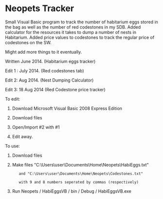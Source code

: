 Neopets Tracker
=======

Small Visual Basic program to track the number of habitarium eggs stored in the bag 
as well as the number of red codestones in my SDB.
Added calculator for the resources it takes to dump a number of nests in Habitarium.
Added price values to codestones to track the regular price of codestones on the SW.

Might add more things to it eventually.

Written June 2014. (Habitarium eggs tracker)

Edit 1 : July 2014. (Red codestones tab)

Edit 2: Aug 2014. (Nest Dumping Calculator)

Edit 3: 18 Aug 2014 (Red Codestone price tracker)

To edit:

1. Download Microsoft Visual Basic 2008 Express Edition

2. Download files

3. Open/Import #2 with #1

4. Edit away.

To use:

1. Download files

2. Make files "C:\Users\user\Documents\Home\Neopets\HabiEggs.txt"

          and "C:\Users\user\Documents\Home\Neopets\Codestones.txt"
          
          with 9 and 8 numbers seperated by commas (respectively)

3. Run Neopets / HabiEggsVB / bin / Debug / HabiEggsVB.exe
